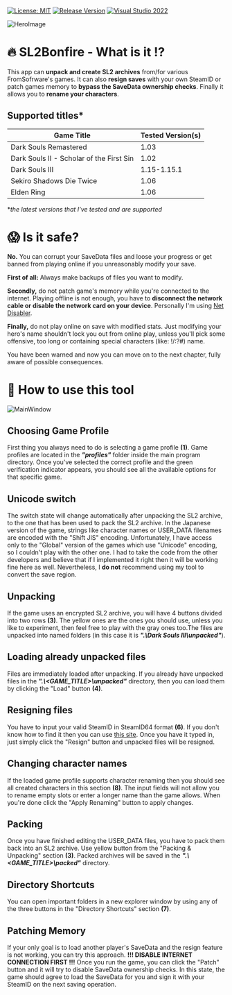 [![License: MIT](https://img.shields.io/badge/License-MIT-blueviolet.svg)](https://opensource.org/licenses/MIT)
[![Release Version](https://img.shields.io/github/v/tag/mi5hmash/SL2Bonfire?label=version)](https://github.com/mi5hmash/SL2Bonfire/releases/latest)
[![Visual Studio 2022](https://img.shields.io/badge/VS%202022-blueviolet?logo=visualstudio&logoColor=white)](https://visualstudio.microsoft.com/)

<img src="https://github.com/mi5hmash/SL2Bonfire/blob/main/.resources/images/SL2Bonfire Ahead.png" alt="HeroImage"/>

# :fire: SL2Bonfire - What is it :interrobang:
This app can **unpack and create SL2 archives** from/for various FromSofrware's games. It can also **resign saves** with your own SteamID or patch games memory to **bypass the SaveData ownership checks**. Finally it allows you to **rename your characters**.

## Supported titles*
| Game Title                               | Tested Version(s) |
|------------------------------------------|-------------------|
| Dark Souls Remastered                    | 1.03              |
| Dark Souls II - Scholar of the First Sin | 1.02              |
| Dark Souls III                           | 1.15-1.15.1       |
| Sekiro Shadows Die Twice                 | 1.06              |
| Elden Ring                               | 1.06              |

**the latest versions that I've tested and are supported*

# :scream: Is it safe?
**No.** You can corrupt your SaveData files and loose your progress or get banned from playing online if you unreasonably modify your save.

**First of all:** Always make backups of files you want to modify.

**Secondly,** do not patch game's memory while you're connected to the internet. Playing offline is not enough, you have to **disconnect the network cable or disable the network card on your device**.
Personally I'm using [Net Disabler](https://www.sordum.org/9660/net-disabler-v1-1/).

**Finally,** do not play online on save with modified stats. Just modifying your hero's name shouldn't lock you out from online play, unless you'll pick some offensive, too long or containing special characters (like: !/:?#) name.

You have been warned and now you can move on to the next chapter, fully aware of possible consequences.

# :scroll: How to use this tool

<img src="https://github.com/mi5hmash/SL2Bonfire/blob/main/.resources/images/MainWindow.png" alt="MainWindow"/>

## Choosing Game Profile
First thing you always need to do is selecting a game profile **(1)**. Game profiles are located in the ***"profiles"*** folder inside the main program directory. Once you've selected the correct profile and the green verification indicator appears, you should see all the available options for that specific game.

## Unicode switch
The switch state will change automatically after unpacking the SL2 archive, to the one that has been used to pack the SL2 archive. In the Japanese version of the game, strings like character names or USER_DATA filenames are encoded with the "Shift JIS" encoding. Unfortunately, I have access only to the "Global" version of the games which use "Unicode" encoding, so I couldn't play with the other one. I had to take the code from the other developers and believe that if I implemented it right then it will be working fine here as well. Nevertheless, I **do not** recommend using my tool to convert the save region.

## Unpacking
If the game uses an encrypted SL2 archive, you will have 4 buttons divided into two rows **(3)**. The yellow ones are the ones you should use, unless you like to experiment, then feel free to play with the gray ones too.The files are unpacked into named folders (in this case it is ***".\\Dark Souls III\\unpacked"***). 

## Loading already unpacked files
Files are immediately loaded after unpacking. If you already have unpacked files in the ***".\\<GAME_TITLE>\\unpacked"*** directory, then you can load them by clicking the "Load" button **(4)**.

## Resigning files
You have to input your valid SteamID in SteamID64 format **(6)**. If you don't know how to find it then you can use [this site](https://www.steamidfinder.com). Once you have it typed in, just simply click the "Resign" button and unpacked files will be resigned.

## Changing character names
If the loaded game profile supports character renaming then you should see all created characters in this section **(8)**. The input fields will not allow you to rename empty slots or enter a longer name than the game allows. When you're done click the "Apply Renaming" button to apply changes.

## Packing
Once you have finished editing the USER_DATA files, you have to pack them back into an SL2 archive. Use yellow button from the "Packing & Unpacking" section **(3)**. Packed archives will be saved in the ***".\\<GAME_TITLE>\\packed"*** directory.

## Directory Shortcuts
You can open important folders in a new explorer window by using any of the three buttons in the "Directory Shortcuts" section **(7)**.

## Patching Memory
If your only goal is to load another player's SaveData and the resign feature is not working, you can try this approach. **!!! DISABLE INTERNET CONNECTION FIRST !!!** Once you run the game, you can click the "Patch" button and it will try to disable SaveData ownership checks. In this state, the game should agree to load the SaveData for you and sign it with your SteamID on the next saving operation.




